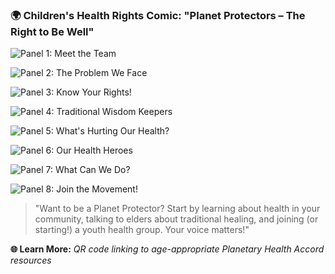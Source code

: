 ### 🌍 **Children's Health Rights Comic: "Planet Protectors – The Right to Be Well"**

![Panel 1: Meet the Team](/images/framework/planetary-health/panel-1.png)

![Panel 2: The Problem We Face](/images/framework/planetary-health/panel-2.png)

![Panel 3: Know Your Rights!](/images/framework/planetary-health/panel-3.png)

![Panel 4: Traditional Wisdom Keepers](/images/framework/planetary-health/panel-4.png)

![Panel 5: What's Hurting Our Health?](/images/framework/planetary-health/panel-5.png)

![Panel 6: Our Health Heroes](/images/framework/planetary-health/panel-6.png)

![Panel 7: What Can We Do?](/images/framework/planetary-health/panel-7.png)

![Panel 8: Join the Movement!](/images/framework/planetary-health/panel-8.png)

> "Want to be a Planet Protector? Start by learning about health in your community, talking to elders about traditional healing, and joining (or starting!) a youth health group. Your voice matters!"

**🌐 Learn More:**
*QR code linking to age-appropriate Planetary Health Accord resources*
